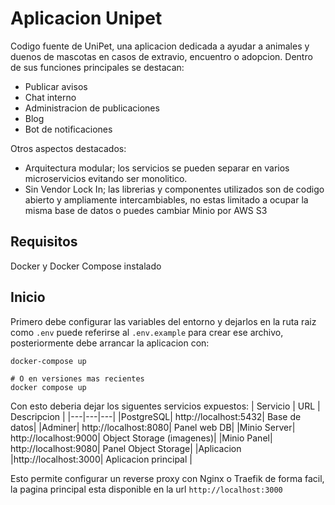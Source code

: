 # Aplicacion Unipet

Codigo fuente de UniPet, una aplicacion dedicada a ayudar a animales y duenos de mascotas en casos de extravio, encuentro o adopcion.
Dentro de sus funciones principales se destacan:

- Publicar avisos 
- Chat interno
- Administracion de publicaciones
- Blog
- Bot de notificaciones

Otros aspectos destacados:

- Arquitectura modular; los servicios se pueden separar en varios microservicios evitando ser monolitico.
- Sin Vendor Lock In; las librerias y componentes utilizados son de codigo abierto y ampliamente intercambiables, no estas limitado a ocupar la misma base de datos o puedes cambiar Minio por AWS S3




## Requisitos

Docker y Docker Compose instalado

## Inicio

Primero debe configurar las variables del entorno y dejarlos en la ruta raiz como ```.env``` puede referirse al ```.env.example``` para crear ese archivo,
posteriormente debe arrancar la aplicacion con:

```
docker-compose up

# O en versiones mas recientes
docker compose up
```

Con esto deberia dejar los siguentes servicios expuestos:
| Servicio | URL | Descripcion |
|---|---|---|
|PostgreSQL|    http://localhost:5432| Base de datos|
|Adminer|       http://localhost:8080| Panel web DB|
|Minio Server|  http://localhost:9000| Object Storage (imagenes)|
|Minio Panel|   http://localhost:9080| Panel Object Storage|
|Aplicacion    |http://localhost:3000| Aplicacion principal |

Esto permite configurar un reverse proxy con Nginx o Traefik de forma facil, la pagina principal esta disponible en la url ```http://localhost:3000```
